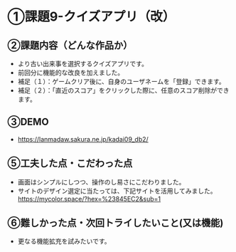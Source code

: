 # ①課題9-クイズアプリ（改）

## ②課題内容（どんな作品か）
- より古い出来事を選択するクイズアプリです。
- 前回分に機能的な改良を加えました。
- 補足（１）：ゲームクリア後に、自身のユーザネームを「登録」できます。
- 補足（２）：「直近のスコア」をクリックした際に、任意のスコア削除ができます。

## ③DEMO
- https://lanmadaw.sakura.ne.jp/kadai09_db2/

## ⑤工夫した点・こだわった点

- 画面はシンプルにしつつ、操作のし易さにこだわりました。
- サイトのデザイン選定に当たっては、下記サイトを活用してみました。
  https://mycolor.space/?hex=%23845EC2&sub=1

## ⑥難しかった点・次回トライしたいこと(又は機能)

- 更なる機能拡充を試みたいです。

